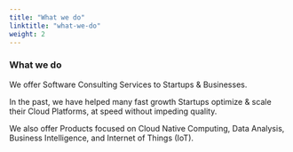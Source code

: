 ```yaml
---
title: "What we do"
linktitle: "what-we-do"
weight: 2
---
```


### What we do

We offer Software Consulting Services to Startups & Businesses.

In the past, we have helped many fast growth Startups optimize & scale their Cloud Platforms, at speed without impeding quality.

We also offer Products focused on Cloud Native Computing, Data Analysis, Business Intelligence, and Internet of Things (IoT).
